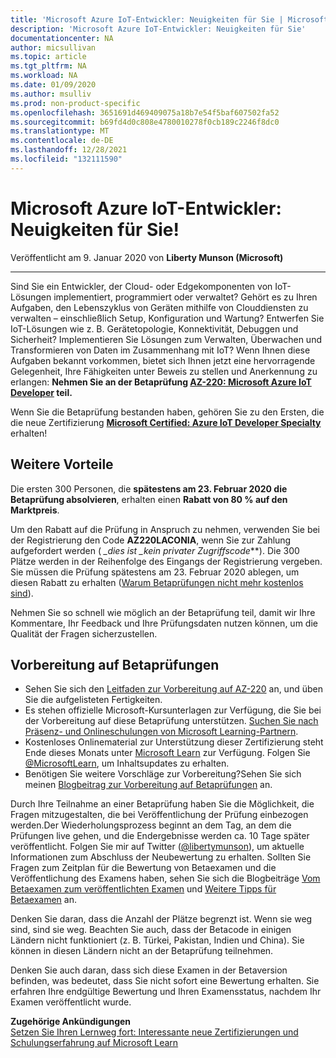 ```yaml
---
title: 'Microsoft Azure IoT-Entwickler: Neuigkeiten für Sie | Microsoft-Dokumentation'
description: 'Microsoft Azure IoT-Entwickler: Neuigkeiten für Sie'
documentationcenter: NA
author: micsullivan
ms.topic: article
ms.tgt_pltfrm: NA
ms.workload: NA
ms.date: 01/09/2020
ms.author: msulliv
ms.prod: non-product-specific
ms.openlocfilehash: 3651691d469409075a18b7e54f5baf607502fa52
ms.sourcegitcommit: b69fd4d0c808e4780010278f0cb189c2246f8dc0
ms.translationtype: MT
ms.contentlocale: de-DE
ms.lasthandoff: 12/28/2021
ms.locfileid: "132111590"
---
```

# <a name="microsoft-azure-iot-developers-ive-got-something-for-you"></a>Microsoft Azure IoT-Entwickler: Neuigkeiten für Sie!

Veröffentlicht am 9. Januar 2020 von **Liberty Munson (Microsoft)**

___

Sind Sie ein Entwickler, der Cloud- oder Edgekomponenten von IoT-Lösungen implementiert, programmiert oder verwaltet? Gehört es zu Ihren Aufgaben, den Lebenszyklus von Geräten mithilfe von Clouddiensten zu verwalten – einschließlich Setup, Konfiguration und Wartung? Entwerfen Sie IoT-Lösungen wie z. B. Gerätetopologie, Konnektivität, Debuggen und Sicherheit? Implementieren Sie Lösungen zum Verwalten, Überwachen und Transformieren von Daten im Zusammenhang mit IoT? Wenn Ihnen diese Aufgaben bekannt vorkommen, bietet sich Ihnen jetzt eine hervorragende Gelegenheit, Ihre Fähigkeiten unter Beweis zu stellen und Anerkennung zu erlangen: **Nehmen Sie an der Betaprüfung [AZ-220: Microsoft Azure IoT Developer](https://docs.microsoft.com/learn/certifications/exams/az-220?WT.mc_id=az220_AZ220blog_cert_examaz220-blog-wwl) teil.**

Wenn Sie die Betaprüfung bestanden haben, gehören Sie zu den Ersten, die die neue Zertifizierung **[Microsoft Certified: Azure IoT Developer Specialty](https://docs.microsoft.com/learn/certifications/azure-iot-developer-specialty?WT.mc_id=az220_AZ220blog_cert_aziotdeveloper-blog-wwl)** erhalten!

## <a name="it-gets-better"></a>Weitere Vorteile

Die ersten 300 Personen, die **spätestens am 23. Februar 2020 die Betaprüfung absolvieren**, erhalten einen **Rabatt von 80 % auf den Marktpreis**.

Um den Rabatt auf die Prüfung in Anspruch zu nehmen, verwenden Sie bei der Registrierung den Code **AZ220LACONIA**, wenn Sie zur Zahlung aufgefordert werden ( **_dies ist _*kein** privater Zugriffscode***). Die 300 Plätze werden in der Reihenfolge des Eingangs der Registrierung vergeben. Sie müssen die Prüfung spätestens am 23. Februar 2020 ablegen, um diesen Rabatt zu erhalten ([Warum Betaprüfungen nicht mehr kostenlos sind](https://www.microsoft.com/en-us/learning/community-blog-post.aspx?BlogId=8&Id=374922)).

Nehmen Sie so schnell wie möglich an der Betaprüfung teil, damit wir Ihre Kommentare, Ihr Feedback und Ihre Prüfungsdaten nutzen können, um die Qualität der Fragen sicherzustellen.

## <a name="preparing-for-beta-exams"></a>Vorbereitung auf Betaprüfungen

- Sehen Sie sich den [Leitfaden zur Vorbereitung auf AZ-220](https://docs.microsoft.com/learn/certifications/exams/az-220?WT.mc_id=az220_AZ220blog_cert_examaz220-blog-wwl) an, und üben Sie die aufgelisteten Fertigkeiten.
- Es stehen offizielle Microsoft-Kursunterlagen zur Verfügung, die Sie bei der Vorbereitung auf diese Betaprüfung unterstützen. [Suchen Sie nach Präsenz- und Onlineschulungen von Microsoft Learning-Partnern](https://www.microsoft.com/learning/partners.aspx).
- Kostenloses Onlinematerial zur Unterstützung dieser Zertifizierung steht Ende dieses Monats unter [Microsoft Learn](https://www.microsoft.com/learn) zur Verfügung. Folgen Sie [@MicrosoftLearn](https://twitter.com/microsoftlearn), um Inhaltsupdates zu erhalten. 
- Benötigen Sie weitere Vorschläge zur Vorbereitung?Sehen Sie sich meinen [Blogbeitrag zur Vorbereitung auf Betaprüfungen](https://www.microsoft.com/en-us/learning/community-blog-post.aspx?BlogId=8&Id=374544) an.

Durch Ihre Teilnahme an einer Betaprüfung haben Sie die Möglichkeit, die Fragen mitzugestalten, die bei Veröffentlichung der Prüfung einbezogen werden.Der Wiederholungsprozess beginnt an dem Tag, an dem die Prüfungen live gehen, und die Endergebnisse werden ca. 10 Tage später veröffentlicht. Folgen Sie mir auf Twitter ([@libertymunson](https://twitter.com/LibertyMunson)), um aktuelle Informationen zum Abschluss der Neubewertung zu erhalten. Sollten Sie Fragen zum Zeitplan für die Bewertung von Betaexamen und die Veröffentlichung des Examens haben, sehen Sie sich die Blogbeiträge [Vom Betaexamen zum veröffentlichten Examen](https://www.microsoft.com/en-us/learning/community-blog-post.aspx?BlogId=8&Id=374675) und [Weitere Tipps für Betaexamen](https://www.microsoft.com/en-us/learning/community-blog-post.aspx?BlogId=8&Id=374723) an.

Denken Sie daran, dass die Anzahl der Plätze begrenzt ist. Wenn sie weg sind, sind sie weg. Beachten Sie auch, dass der Betacode in einigen Ländern nicht funktioniert (z. B. Türkei, Pakistan, Indien und China). Sie können in diesen Ländern nicht an der Betaprüfung teilnehmen.

Denken Sie auch daran, dass sich diese Examen in der Betaversion befinden, was bedeutet, dass Sie nicht sofort eine Bewertung erhalten. Sie erfahren Ihre endgültige Bewertung und Ihren Examensstatus, nachdem Ihr Examen veröffentlicht wurde.

**Zugehörige Ankündigungen**  
[Setzen Sie Ihren Lernweg fort: Interessante neue Zertifizierungen und Schulungserfahrung auf Microsoft Learn](https://www.microsoft.com/en-us/learning/community-blog-post.aspx?BlogId=8&Id=375268)